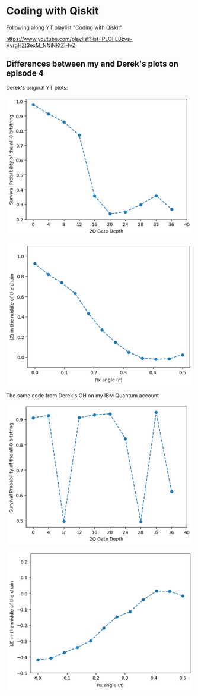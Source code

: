 # Coding with Qiskit
Following along YT playlist "Coding with Qiskit"

https://www.youtube.com/playlist?list=PLOFEBzvs-VvrgHZt3exM_NNiNKtZlHvZi

## Differences between my and Derek's plots on episode 4
Derek's original YT plots:

![Survival P(all-0 bitstring) from video](/e4-plots/Dereks.Survival.PofAll.0bs.output.original.png)

![Estimator from video](/e4-plots/Dereks.Estimator.output.original.png)


The same code from Derek's GH on my IBM Quantum account

![Survival P(all-0 bitstring) from video](/e4-plots/Dereks.Survival.PofAll.0bs.output2.png)

![Estimator from video](/e4-plots/output-e4-plot.2a.full.range.png)
